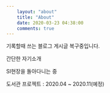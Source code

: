 ```yaml
---
    layout: "about"
    title: "About"
    date: 2020-03-23 04:38:00
    comments: true
---
```

기록할때 쓰는 블로그 게시글 복구중입니다.

간단한 자기소개 

SI현장을 돌아다니는 중

도서관 프로젝트 : 2020.04 ~ 2020.11(예정)